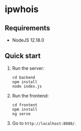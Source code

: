 # ipwhois

## Requirements

- NodeJS 12.18.0

## Quick start

1. Run the server:

    ```
    cd backend
    npm install
    node index.js
    ```
2. Run the frontend:
    ```
    cd frontent
    npm install
    ng serve
    ```
3. Go to `http://localhost:8080/`.
